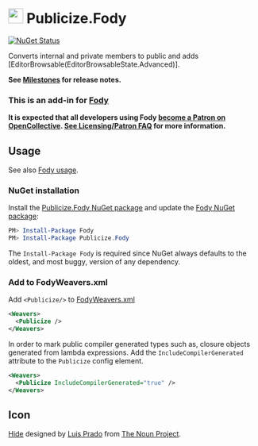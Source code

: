# <img src="/package_icon.png" height="30px"> Publicize.Fody

[![NuGet Status](https://img.shields.io/nuget/v/Publicize.Fody.svg)](https://www.nuget.org/packages/Publicize.Fody/)

Converts internal and private members to public and adds [EditorBrowsable(EditorBrowsableState.Advanced)].

**See [Milestones](../../milestones?state=closed) for release notes.**


### This is an add-in for [Fody](https://github.com/Fody/Home/)

**It is expected that all developers using Fody [become a Patron on OpenCollective](https://opencollective.com/fody/contribute/patron-3059). [See Licensing/Patron FAQ](https://github.com/Fody/Home/blob/master/pages/licensing-patron-faq.md) for more information.**


## Usage

See also [Fody usage](https://github.com/Fody/Home/blob/master/pages/usage.md).


### NuGet installation

Install the [Publicize.Fody NuGet package](https://nuget.org/packages/Publicize.Fody/) and update the [Fody NuGet package](https://nuget.org/packages/Fody/):

```powershell
PM> Install-Package Fody
PM> Install-Package Publicize.Fody
```

The `Install-Package Fody` is required since NuGet always defaults to the oldest, and most buggy, version of any dependency.


### Add to FodyWeavers.xml

Add `<Publicize/>` to [FodyWeavers.xml](https://github.com/Fody/Home/blob/master/pages/usage.md#add-fodyweaversxml)

```xml
<Weavers>
  <Publicize />
</Weavers>
```

In order to mark public compiler generated types such as, closure objects generated from lambda expressions. Add the `IncludeCompilerGenerated` attribute to the `Publicize` config element.
```xml
<Weavers>
  <Publicize IncludeCompilerGenerated="true" />
</Weavers>
```


## Icon

[Hide](https://thenounproject.com/noun/hide/#icon-No8013) designed by [Luis Prado](https://thenounproject.com/Luis) from [The Noun Project](https://thenounproject.com).